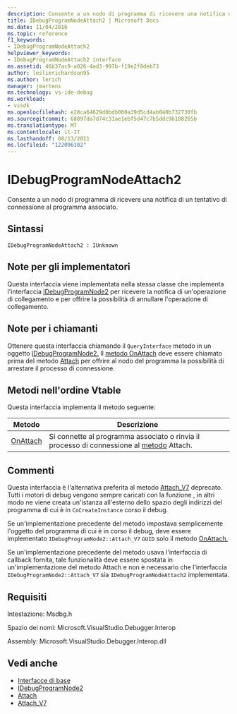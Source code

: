 ```yaml
---
description: Consente a un nodo di programma di ricevere una notifica di un tentativo di connessione al programma associato.
title: IDebugProgramNodeAttach2 | Microsoft Docs
ms.date: 11/04/2016
ms.topic: reference
f1_keywords:
- IDebugProgramNodeAttach2
helpviewer_keywords:
- IDebugProgramNodeAttach2 interface
ms.assetid: 46b37ac9-a026-4ad3-997b-f19e2f8deb73
author: leslierichardson95
ms.author: lerich
manager: jmartens
ms.technology: vs-ide-debug
ms.workload:
- vssdk
ms.openlocfilehash: e28ca64629d0bdb000a39d5cd4ab040b732730fb
ms.sourcegitcommit: 68897da7d74c31ae1ebf5d47c7b5ddc9b108265b
ms.translationtype: MT
ms.contentlocale: it-IT
ms.lasthandoff: 08/13/2021
ms.locfileid: "122096102"
---
```

# <a name="idebugprogramnodeattach2"></a>IDebugProgramNodeAttach2
Consente a un nodo di programma di ricevere una notifica di un tentativo di connessione al programma associato.

## <a name="syntax"></a>Sintassi

```
IDebugProgramNodeAttach2 : IUnknown
```

## <a name="notes-for-implementers"></a>Note per gli implementatori
 Questa interfaccia viene implementata nella stessa classe che implementa l'interfaccia [IDebugProgramNode2](../../../extensibility/debugger/reference/idebugprogramnode2.md) per ricevere la notifica di un'operazione di collegamento e per offrire la possibilità di annullare l'operazione di collegamento.

## <a name="notes-for-callers"></a>Note per i chiamanti
 Ottenere questa interfaccia chiamando il `QueryInterface` metodo in un oggetto [IDebugProgramNode2.](../../../extensibility/debugger/reference/idebugprogramnode2.md) Il [metodo OnAttach](../../../extensibility/debugger/reference/idebugprogramnodeattach2-onattach.md) deve essere chiamato prima del metodo [Attach](../../../extensibility/debugger/reference/idebugengine2-attach.md) per offrire al nodo del programma la possibilità di arrestare il processo di connessione.

## <a name="methods-in-vtable-order"></a>Metodi nell'ordine Vtable
 Questa interfaccia implementa il metodo seguente:

|Metodo|Descrizione|
|------------|-----------------|
|[OnAttach](../../../extensibility/debugger/reference/idebugprogramnodeattach2-onattach.md)|Si connette al programma associato o rinvia il processo di connessione al [metodo](../../../extensibility/debugger/reference/idebugengine2-attach.md) Attach.|

## <a name="remarks"></a>Commenti
 Questa interfaccia è l'alternativa preferita al metodo [Attach_V7](../../../extensibility/debugger/reference/idebugprogramnode2-attach-v7.md) deprecato. Tutti i motori di debug vengono sempre caricati con la funzione , in altri modo ne viene creata un'istanza all'esterno dello spazio degli indirizzi del programma di cui è in `CoCreateInstance` corso il debug.

 Se un'implementazione precedente del metodo impostava semplicemente l'oggetto del programma di cui è in corso il debug, deve essere implementato `IDebugProgramNode2::Attach_V7` `GUID` solo il metodo [OnAttach.](../../../extensibility/debugger/reference/idebugprogramnodeattach2-onattach.md)

 Se un'implementazione precedente del metodo usava l'interfaccia di callback fornita, tale funzionalità deve essere spostata in un'implementazione del metodo Attach e non è necessario che l'interfaccia `IDebugProgramNode2::Attach_V7` sia [](../../../extensibility/debugger/reference/idebugengine2-attach.md) `IDebugProgramNodeAttach2` implementata.

## <a name="requirements"></a>Requisiti
 Intestazione: Msdbg.h

 Spazio dei nomi: Microsoft.VisualStudio.Debugger.Interop

 Assembly: Microsoft.VisualStudio.Debugger.Interop.dll

## <a name="see-also"></a>Vedi anche
- [Interfacce di base](../../../extensibility/debugger/reference/core-interfaces.md)
- [IDebugProgramNode2](../../../extensibility/debugger/reference/idebugprogramnode2.md)
- [Attach](../../../extensibility/debugger/reference/idebugengine2-attach.md)
- [Attach_V7](../../../extensibility/debugger/reference/idebugprogramnode2-attach-v7.md)
